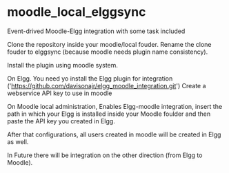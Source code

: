# moodle_local_elggsync
Event-drived Moodle-Elgg integration with some task included 

Clone the repository inside your moodle/local fouder.
Rename the clone fouder to elggsync (because moodle needs plugin name consistency).

Install the plugin using moodle system.

On Elgg. You need yo install the Elgg plugin for integration ('https://github.com/davisonajr/elgg_moodle_integration.git')
Create a webservice API key to use in moodle

On Moodle local administration, Enables Elgg-moodle integration, insert the path in which your Elgg is installed inside your Moodle foulder and then paste the API key you created in Elgg.

After that configurations, all users created in moodle will be created in Elgg as well.

In Future there will be integration on the other direction (from Elgg to Moodle).
